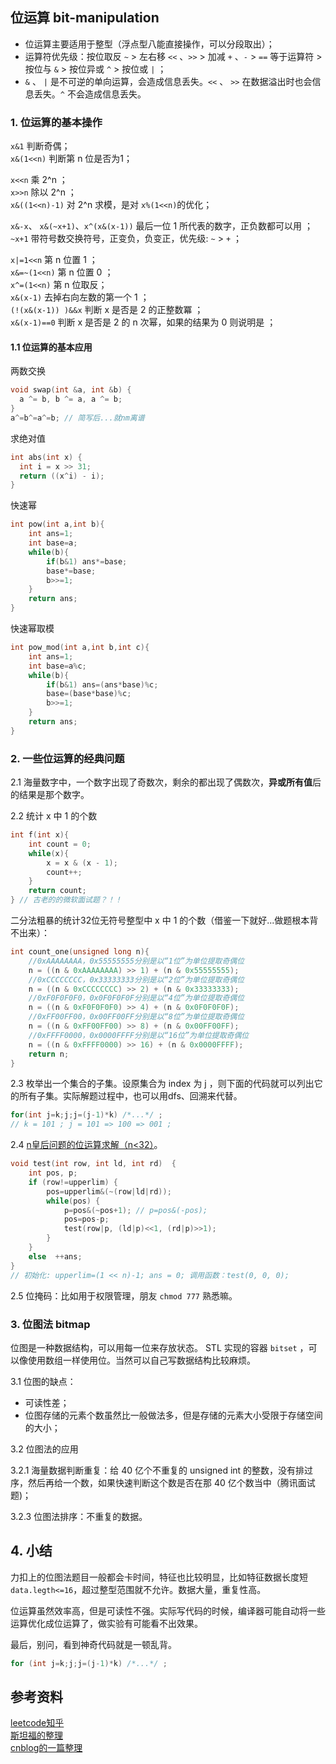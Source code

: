 ## 位运算 bit-manipulation

+ 位运算主要适用于整型（浮点型八能直接操作，可以分段取出）；
+ 运算符优先级：按位取反 `~` > 左右移 `<<` 、`>>` > 加减 `+` 、`-` > `==` 等于运算符 > 按位与 `&` > 按位异或 `^` > 按位或 `|` ；
+ `&` 、 `|` 是不可逆的单向运算，会造成信息丢失。`<<` 、 `>>` 在数据溢出时也会信息丢失。`^` 不会造成信息丢失。

### 1. 位运算的基本操作

`x&1` 判断奇偶；  
`x&(1<<n)` 判断第 n 位是否为1；    

`x<<n` 乘 2^n ；  
`x>>n` 除以 2^n ；  
`x&((1<<n)-1)` 对 2^n 求模，是对 `x%(1<<n)`的优化；  

`x&-x`、 `x&(~x+1)`、`x^(x&(x-1))` 最后一位 1 所代表的数字，正负数都可以用 ；  
`~x+1` 带符号数交换符号，正变负，负变正，优先级: `~` > `+` ；  

`x|=1<<n` 第 n 位置 1 ；  
`x&=~(1<<n)` 第 n 位置 0 ；   
`x^=(1<<n)` 第 n 位取反；   
`x&(x-1)` 去掉右向左数的第一个 1 ；  
`(!(x&(x-1)) )&&x` 判断 x 是否是 2 的正整数冪 ；  
`x&(x-1)==0` 判断 x 是否是 2 的 n 次幂，如果的结果为 0 则说明是 ；  

#### 1.1 位运算的基本应用  
两数交换
```cpp
void swap(int &a, int &b) {   
  a ^= b, b ^= a, a ^= b;  
}      
a^=b^=a^=b; // 简写后...就nm离谱
```
求绝对值
```cpp
int abs(int x) {   
  int i = x >> 31;    
  return ((x^i) - i);    
}   
```
快速幂
```cpp
int pow(int a,int b){   
    int ans=1;   
    int base=a;   
    while(b){   
        if(b&1) ans*=base;   
        base*=base;   
        b>>=1;   
    }   
    return ans;   
}   
```
快速幂取模
```cpp
int pow_mod(int a,int b,int c){   
    int ans=1;   
    int base=a%c;   
    while(b){   
        if(b&1) ans=(ans*base)%c;   
        base=(base*base)%c;   
        b>>=1;   
    }   
    return ans;   
}   
```   
### 2. 一些位运算的经典问题

2.1 海量数字中，一个数字出现了奇数次，剩余的都出现了偶数次，**异或所有值**后的结果是那个数字。

2.2 统计 x 中 1 的个数
```cpp
int f(int x){   
    int count = 0;   
    while(x){    
        x = x & (x - 1);     
        count++;    
    }   
    return count;  
} // 古老的的微软面试题？！！
```  

二分法粗暴的统计32位无符号整型中 x 中 1 的个数（借鉴一下就好...做题根本背不出来）：
```cpp
int count_one(unsigned long n){     
    //0xAAAAAAAA，0x55555555分别是以“1位”为单位提取奇偶位   
    n = ((n & 0xAAAAAAAA) >> 1) + (n & 0x55555555);   
    //0xCCCCCCCC，0x33333333分别是以“2位”为单位提取奇偶位   
    n = ((n & 0xCCCCCCCC) >> 2) + (n & 0x33333333);   
    //0xF0F0F0F0，0x0F0F0F0F分别是以“4位”为单位提取奇偶位   
    n = ((n & 0xF0F0F0F0) >> 4) + (n & 0x0F0F0F0F);   
    //0xFF00FF00，0x00FF00FF分别是以“8位”为单位提取奇偶位   
    n = ((n & 0xFF00FF00) >> 8) + (n & 0x00FF00FF);   
    //0xFFFF0000，0x0000FFFF分别是以“16位”为单位提取奇偶位   
    n = ((n & 0xFFFF0000) >> 16) + (n & 0x0000FFFF);   
    return n;  
}
```

2.3 枚举出一个集合的子集。设原集合为 index 为 j ，则下面的代码就可以列出它的所有子集。实际解题过程中，也可以用dfs、回溯来代替。
```cpp
for(int j=k;j;j=(j-1)*k) /*...*/ ;    
// k = 101 ; j = 101 => 100 => 001 ;
```

2.4 [n皇后问题的位运算求解（n<32）](https://blog.csdn.net/kai_wei_zhang/article/details/8033194)。
```cpp
void test(int row, int ld, int rd)  {       
    int pos, p;        
    if (row!=upperlim) {            
        pos=upperlim&(~(row|ld|rd));     
        while(pos) {       
            p=pos&(~pos+1); // p=pos&(-pos);         
            pos=pos-p;   
            test(row|p, (ld|p)<<1, (rd|p)>>1);    
        }  
    }  
    else  ++ans;  
}  
// 初始化: upperlim=(1 << n)-1; ans = 0; 调用函数：test(0, 0, 0);   
```

2.5 位掩码：比如用于权限管理，朋友 `chmod 777` 熟悉嘛。

### 3. 位图法 bitmap

位图是一种数据结构，可以用每一位来存放状态。 STL 实现的容器 `bitset` ，可以像使用数组一样使用位。当然可以自己写数据结构比较麻烦。

3.1 位图的缺点：
+ 可读性差；
+ 位图存储的元素个数虽然比一般做法多，但是存储的元素大小受限于存储空间的大小；  

3.2 位图法的应用  

3.2.1 海量数据判断重复：给 40 亿个不重复的 unsigned int 的整数，没有排过序，然后再给一个数，如果快速判断这个数是否在那 40 亿个数当中（腾讯面试题)；

3.2.3 位图法排序：不重复的数据。

## 4. 小结

力扣上的位图法题目一般都会卡时间，特征也比较明显，比如特征数据长度短`data.legth<=16`，超过整型范围就不允许。数据大量，重复性高。


位运算虽然效率高，但是可读性不强。实际写代码的时候，编译器可能自动将一些运算优化成位运算了，做实验有可能看不出效果。

最后，别问，看到神奇代码就是一顿乱背。
```cpp
for (int j=k;j;j=(j-1)*k) /*...*/ ;
```

## 参考资料

[leetcode知乎](https://www.zhihu.com/question/38206659/answer/736472332)     
[斯坦福的整理](http://graphics.stanford.edu/~seander/bithacks.html#OperationCounting)  
[cnblog的一篇整理](https://www.cnblogs.com/thrillerz/p/4530108.html)  